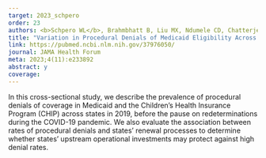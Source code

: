 ```yaml
---
target: 2023_schpero
order: 23
authors: <b>Schpero WL</b>, Brahmbhatt B, Liu MX, Ndumele CD, Chatterjee P
title: "Variation in Procedural Denials of Medicaid Eligibility Across States Before the COVID-19 Pandemic"
link: https://pubmed.ncbi.nlm.nih.gov/37976050/
journal: JAMA Health Forum
meta: 2023;4(11):e233892
abstract: y
coverage:
---
```

In this cross-sectional study, we describe the prevalence of procedural denials of coverage in Medicaid and the Children’s Health Insurance Program (CHIP) across states in 2019, before the pause on redeterminations during the COVID-19 pandemic. We also evaluate the association between rates of procedural denials and states’ renewal processes to determine whether states’ upstream operational investments may protect against high denial rates.